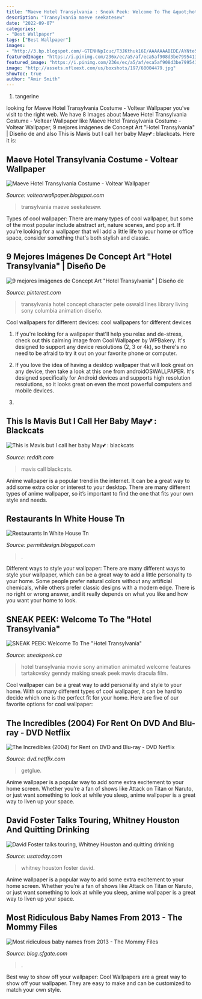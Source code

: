 ```yaml
---
title: "Maeve Hotel Transylvania : Sneak Peek: Welcome To The &quot;hotel Transylvania&quot;"
description: "Transylvania maeve seekatesew"
date: "2022-09-07"
categories:
- "Best Wallpaper"
tags: ["Best Wallpaper"]
images:
- "http://3.bp.blogspot.com/-GTENHNpIcuc/T3JKthuk16I/AAAAAAABIDE/AYNte5gqqGw/s400/hoteltransylvaniabig.jpg"
featuredImage: "https://i.pinimg.com/236x/ec/a5/af/eca5af908d3be799541355ddab8d29f7--hotel-transylvania-characters-hotel-transylvania-.jpg"
featured_image: "https://i.pinimg.com/236x/ec/a5/af/eca5af908d3be799541355ddab8d29f7--hotel-transylvania-characters-hotel-transylvania-.jpg"
image: "http://assets.nflxext.com/us/boxshots/197/60004479.jpg"
ShowToc: true
author: "Amir Smith"
---
```



1. tangerine 

	

		
looking for Maeve Hotel Transylvania Costume - Voltear Wallpaper you've visit to the right web. We have 8 Images about Maeve Hotel Transylvania Costume - Voltear Wallpaper like Maeve Hotel Transylvania Costume - Voltear Wallpaper, 9 mejores imágenes de Concept Art &quot;Hotel Transylvania&quot; | Diseño de and also This is Mavis but I call her baby May💕 : blackcats. Here it is:
		
    
## Maeve Hotel Transylvania Costume - Voltear Wallpaper

<img loading=lazy src="https://seekatesew.com/wp-content/uploads/2018/09/ht3-costumes.jpg" onerror="this.onerror=null;this.src='https://tse2.mm.bing.net/th?id=OIP.YhJV09n5UvxGKOw4XI3QZwHaLI&amp;pid=15.1';" alt="Maeve Hotel Transylvania Costume - Voltear Wallpaper">

_Source: voltearwallpaper.blogspot.com_

>transylvania maeve seekatesew. 

	

Types of cool wallpaper:
There are many types of cool wallpaper, but some of the most popular include abstract art, nature scenes, and pop art. If you're looking for a wallpaper that will add a little life to your home or office space, consider something that's both stylish and classic.

    
## 9 Mejores Imágenes De Concept Art &quot;Hotel Transylvania&quot; | Diseño De

<img loading=lazy src="https://i.pinimg.com/236x/ec/a5/af/eca5af908d3be799541355ddab8d29f7--hotel-transylvania-characters-hotel-transylvania-.jpg" onerror="this.onerror=null;this.src='https://tse3.mm.bing.net/th?id=OIP.QQ2Ps8yAWS9jgyjpN2F71QAAAA&amp;pid=15.1';" alt="9 mejores imágenes de Concept Art &quot;Hotel Transylvania&quot; | Diseño de">

_Source: pinterest.com_

>transylvania hotel concept character pete oswald lines library living sony columbia animation diseño. 

	

Cool wallpapers for different devices:
cool wallpapers for different devices 

1. If you're looking for a wallpaper that'll help you relax and de-stress, check out this calming image from Cool Wallpaper by WPBakery. It's designed to support any device resolutions (2, 3 or 4k), so there's no need to be afraid to try it out on your favorite phone or computer.

2. If you love the idea of having a desktop wallpaper that will look great on any device, then take a look at this one from androidOSWALLPAPER. It's designed specifically for Android devices and supports high resolution resolutions, so it looks great on even the most powerful computers and mobile devices.

3.

    
## This Is Mavis But I Call Her Baby May💕 : Blackcats

<img loading=lazy src="https://i.redd.it/km9l8nztygs21.jpg" onerror="this.onerror=null;this.src='https://tse1.mm.bing.net/th?id=OIP.qtz89GW1TlxVNdGOiGZv3gHaJ4&amp;pid=15.1';" alt="This is Mavis but I call her baby May💕 : blackcats">

_Source: reddit.com_

>mavis call blackcats. 

	

Anime wallpaper is a popular trend in the internet. It can be a great way to add some extra color or interest to your desktop. There are many different types of anime wallpaper, so it’s important to find the one that fits your own style and needs.

    
## Restaurants In White House Tn

<img loading=lazy src="http://www.smileconstruction.com/hub_sites/fulks-clayton/www/assets/uploads/images/Facetune_14-10-2019-12-11-15(3).jpg" onerror="this.onerror=null;this.src='https://tse3.mm.bing.net/th?id=OIP.w39bXNLJSxDAwxcgQOzV-AHaHa&amp;pid=15.1';" alt="Restaurants In White House Tn">

_Source: permitdesign.blogspot.com_

>. 

	

Different ways to style your wallpaper:
There are many different ways to style your wallpaper, which can be a great way to add a little personality to your home. Some people prefer natural colors without any artificial chemicals, while others prefer classic designs with a modern edge. There is no right or wrong answer, and it really depends on what you like and how you want your home to look.

    
## SNEAK PEEK: Welcome To The &quot;Hotel Transylvania&quot;

<img loading=lazy src="http://3.bp.blogspot.com/-GTENHNpIcuc/T3JKthuk16I/AAAAAAABIDE/AYNte5gqqGw/s400/hoteltransylvaniabig.jpg" onerror="this.onerror=null;this.src='https://tse4.mm.bing.net/th?id=OIP.jFar-_TPxeqwKqeumx9QOwAAAA&amp;pid=15.1';" alt="SNEAK PEEK: Welcome To The &quot;Hotel Transylvania&quot;">

_Source: sneakpeek.ca_

>hotel transylvania movie sony animation animated welcome features tartakovsky genndy making sneak peek mavis dracula film. 

	

Cool wallpaper can be a great way to add personality and style to your home. With so many different types of cool wallpaper, it can be hard to decide which one is the perfect fit for your home. Here are five of our favorite options for cool wallpaper: 

    
## The Incredibles (2004) For Rent On DVD And Blu-ray - DVD Netflix

<img loading=lazy src="http://assets.nflxext.com/us/boxshots/197/60004479.jpg" onerror="this.onerror=null;this.src='https://tse4.mm.bing.net/th?id=OIP.b1UzefbPhCXkVTdwO8MnWgAAAA&amp;pid=15.1';" alt="The Incredibles (2004) for Rent on DVD and Blu-ray - DVD Netflix">

_Source: dvd.netflix.com_

>getglue. 

	

Anime wallpaper is a popular way to add some extra excitement to your home screen. Whether you’re a fan of shows like Attack on Titan or Naruto, or just want something to look at while you sleep, anime wallpaper is a great way to liven up your space.

    
## David Foster Talks Touring, Whitney Houston And Quitting Drinking

<img loading=lazy src="https://www.gannett-cdn.com/-mm-/514922ee78c25e2bb90a92cf29ab3e31e5542750/c=0-153-3000-1848/local/-/media/2018/07/16/USATODAY/USATODAY/636673342995099171-at-piano.jpeg?width=3000&amp;height=1695&amp;fit=crop&amp;format=pjpg&amp;auto=webp" onerror="this.onerror=null;this.src='https://tse1.mm.bing.net/th?id=OIP.8bJOVHNL_8O_EogIYCv-cwHaEL&amp;pid=15.1';" alt="David Foster talks touring, Whitney Houston and quitting drinking">

_Source: usatoday.com_

>whitney houston foster david. 

	

Anime wallpaper is a popular way to add some extra excitement to your home screen. Whether you’re a fan of shows like Attack on Titan or Naruto, or just want something to look at while you sleep, anime wallpaper is a great way to liven up your space.

    
## Most Ridiculous Baby Names From 2013 - The Mommy Files

<img loading=lazy src="https://blog.sfgate.com/sfmoms/wp-content/blogs.dir/2300/files/popular-baby-names-2013/thumbs/thumbs_bruce.jpg" onerror="this.onerror=null;this.src='https://tse4.mm.bing.net/th?id=OIP._FIPvhmOV8U-yx29QYbxUwAAAA&amp;pid=15.1';" alt="Most ridiculous baby names from 2013 - The Mommy Files">

_Source: blog.sfgate.com_

>. 

	

Best way to show off your wallpaper:
Cool Wallpapers are a great way to show off your wallpaper. They are easy to make and can be customized to match your own style.

